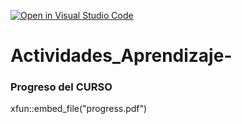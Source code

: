 [![Open in Visual Studio Code](https://classroom.github.com/assets/open-in-vscode-c66648af7eb3fe8bc4f294546bfd86ef473780cde1dea487d3c4ff354943c9ae.svg)](https://classroom.github.com/online_ide?assignment_repo_id=8480102&assignment_repo_type=AssignmentRepo)
# Actividades_Aprendizaje-

### Progreso del CURSO

xfun::embed_file("progress.pdf")
